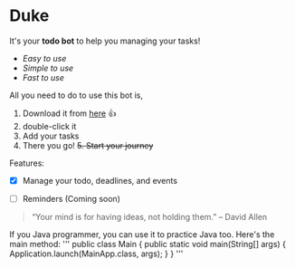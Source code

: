 # Duke

It's your **todo bot** to help you managing your tasks!
- *Easy to use*
- *Simple to use*
- *Fast to use*

All you need to do to use this bot is,
1. Download it from [here](https://github.com/HJ-PRK/ip) :+1:
2. double-click it
3. Add your tasks
4. There you go!
~~5. Start your journey~~

Features:
- [x] Manage your todo, deadlines, and events
- [ ] Reminders (Coming soon)


> “Your mind is for having ideas, not holding them.” – David Allen


If you Java programmer, you can use it to practice Java too. Here's the main method:
'''
public class Main {
    public static void main(String[] args) {
        Application.launch(MainApp.class, args);
    }
}
'''

